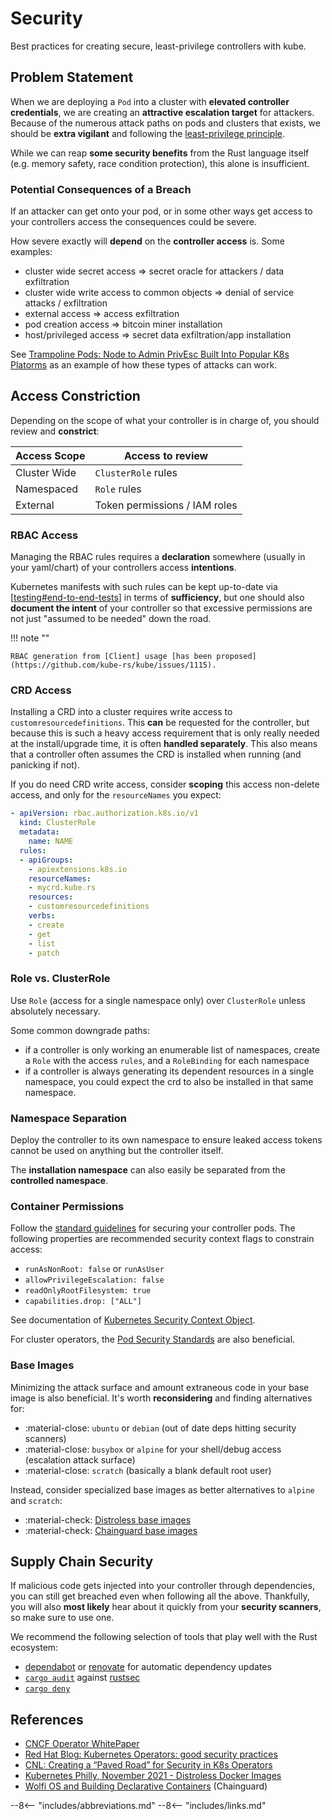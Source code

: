 # Security

Best practices for creating secure, least-privilege controllers with kube.

## Problem Statement

When we are deploying a `Pod` into a cluster with **elevated controller credentials**, we are creating an **attractive escalation target** for attackers. Because of the numerous attack paths on pods and clusters that exists, we should be **extra vigilant** and following the [least-privilege principle](https://en.wikipedia.org/wiki/Principle_of_least_privilege).

While we can reap **some security benefits** from the Rust language itself (e.g. memory safety, race condition protection), this alone is insufficient.

### Potential Consequences of a Breach

If an attacker can get onto your pod, or in some other ways get access to your controllers access the consequences could be severe.

How severe exactly will **depend** on the **controller access** is. Some examples:

- cluster wide secret access ⇒ secret oracle for attackers / data exfiltration
- cluster wide write access to common objects ⇒ denial of service attacks / exfiltration
- external access ⇒ access exfiltration
- pod creation access ⇒ bitcoin miner installation
- host/privileged access ⇒ secret data exfiltration/app installation

See [Trampoline Pods: Node to Admin PrivEsc Built Into Popular K8s Platorms](https://www.youtube.com/watch?v=PGsJ4QTlKlQ) as an example of how these types of attacks can work.

## Access Constriction

Depending on the scope of what your controller is in charge of, you should review and **constrict**:

| Access Scope | Access to review              |
| ------------ | ----------------------------- |
| Cluster Wide | `ClusterRole` rules           |
| Namespaced   | `Role` rules                  |
| External     | Token permissions / IAM roles |

### RBAC Access

Managing the RBAC rules requires a **declaration** somewhere (usually in your yaml/chart) of your controllers access **intentions**.

Kubernetes manifests with such rules can be kept up-to-date via [[testing#end-to-end-tests]] in terms of **sufficiency**, but one should also **document the intent** of your controller so that excessive permissions are not just "assumed to be needed" down the road.

!!! note ""

    RBAC generation from [Client] usage [has been proposed](https://github.com/kube-rs/kube/issues/1115).

### CRD Access
Installing a CRD into a cluster requires write access to `customresourcedefinitions`. This **can** be requested for the controller, but because this is such a heavy access requirement that is only really needed at the install/upgrade time, it is often **handled separately**. This also means that a controller often assumes the CRD is installed when running (and panicking if not).

If you do need CRD write access, consider **scoping** this access non-delete access, and only for the `resourceNames` you expect:

```yaml
- apiVersion: rbac.authorization.k8s.io/v1
  kind: ClusterRole
  metadata:
    name: NAME
  rules:
  - apiGroups:
    - apiextensions.k8s.io
    resourceNames:
    - mycrd.kube.rs
    resources:
    - customresourcedefinitions
    verbs:
    - create
    - get
    - list
    - patch
```

### Role vs. ClusterRole
Use `Role` (access for a single namespace only) over `ClusterRole` unless absolutely necessary.

Some common downgrade paths:

- if a controller is only working an enumerable list of namespaces, create a `Role` with the access `rules`, and a `RoleBinding` for each namespace
- if a controller is always generating its dependent resources in a single namespace, you could expect the crd to also be installed in that same namespace.

### Namespace Separation

Deploy the controller to its own namespace to ensure leaked access tokens cannot be used on anything but the controller itself.

The **installation namespace** can also easily be separated from the **controlled namespace**.

### Container Permissions

Follow the [standard guidelines](https://kubernetes.io/docs/tasks/configure-pod-container/security-context/) for securing your controller pods.
The following properties are recommended security context flags to constrain access:

- `runAsNonRoot: false` or `runAsUser`
- `allowPrivilegeEscalation: false`
- `readOnlyRootFilesystem: true`
- `capabilities.drop: ["ALL"]`

See documentation of [Kubernetes Security Context Object](https://kubernetes.io/docs/reference/generated/kubernetes-api/v1.26/#podsecuritycontext-v1-core).

For cluster operators, the [Pod Security Standards](https://kubernetes.io/docs/concepts/security/pod-security-standards/) are also beneficial.

### Base Images

Minimizing the attack surface and amount extraneous code in your base image is also beneficial. It's worth **reconsidering** and finding alternatives for:

- :material-close: `ubuntu` or `debian` (out of date deps hitting security scanners)
- :material-close: `busybox` or `alpine` for your shell/debug access (escalation attack surface)
- :material-close: `scratch` (basically a blank default root user)

Instead, consider specialized base images as better alternatives to `alpine` and `scratch`:

- :material-check: [Distroless base images](https://github.com/GoogleContainerTools/distroless#why-should-i-use-distroless-images)
- :material-check: [Chainguard base images](https://www.chainguard.dev/chainguard-images)

## Supply Chain Security

If malicious code gets injected into your controller through dependencies, you can still get breached even when following all the above.
Thankfully, you will also **most likely** hear about it quickly from your **security scanners**, so make sure to use one.

We recommend the following selection of tools that play well with the Rust ecosystem:

- [dependabot](https://github.blog/2020-06-01-keep-all-your-packages-up-to-date-with-dependabot/) or [renovate](https://github.com/renovatebot/renovate) for automatic dependency updates
- [`cargo audit`](https://github.com/rustsec/rustsec/blob/main/cargo-audit/README.md) against [rustsec](https://rustsec.org/)
- [`cargo deny`](https://embarkstudios.github.io/cargo-deny/)

## References

- [CNCF Operator WhitePaper](https://www.cncf.io/wp-content/uploads/2021/07/CNCF_Operator_WhitePaper.pdf)
- [Red Hat Blog: Kubernetes Operators: good security practices](https://www.redhat.com/en/blog/kubernetes-operators-good-security-practices)
- [CNL: Creating a “Paved Road” for Security in K8s Operators](https://www.youtube.com/watch?v=dyA2msK0pZE)
- [Kubernetes Philly, November 2021 - Distroless Docker Images](https://www.youtube.com/watch?v=1R6vjpVON1o)
- [Wolfi OS and Building Declarative Containers](https://www.youtube.com/watch?v=i4vE45c0fs8) (Chainguard)

--8<-- "includes/abbreviations.md"
--8<-- "includes/links.md"

[//begin]: # "Autogenerated link references for markdown compatibility"
[testing#end-to-end-tests]: testing "Testing"
[//end]: # "Autogenerated link references"
